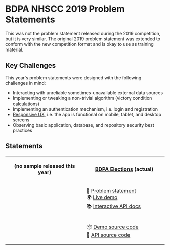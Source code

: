 # BDPA NHSCC 2019 Problem Statements

This was not the problem statement released during the 2019 competition, but it
is very similar. The original 2019 problem statement was extended to conform
with the new competition format and is okay to use as training material.

## Key Challenges

This year's problem statements were designed with the following challenges in
mind:

- Interacting with unreliable sometimes-unavailable external data sources
- Implementing or tweaking a non-trivial algorithm (victory condition
  calculations)
- Implementing an authentication mechanism, i.e. login and registration
- [Responsive UX](https://en.wikipedia.org/wiki/Responsive_web_design), i.e. the
  app is functional on mobile, tablet, and desktop screens
- Observing basic application, database, and repository security best practices

## Statements

<table>
<tr>
<th>
<img width="500" height="1" />
<p align="center"><strong>(no sample released this year)</strong></p>
</th>
<th>
<img width="500" height="1" />
<p align="center"><strong><a href="/2019/elections">BDPA Elections</a> (actual)</strong></p>
</th>
</tr>
<tr>
<td>
</td>
<td>
<img width="500" height="1" />
<p>
📑 <a href="/2019/elections">Problem statement</a>
<br />
🌍 <a href="https://elections.solutions.hscc.bdpa.org">Live demo</a>
<br />
📚 <a href="https://hscc4cfe8be7.docs.apiary.io/">Interactive API docs</a>
</p>
</td>
</tr>
<tr>
<td>
</td>
<td>
<img width="500" height="1" />
<p>
📦 <a href="https://github.com/nhscc/elections.solutions.hscc.bdpa.org">Demo source code</a>
<br />
🎒 <a href="https://github.com/nhscc/elections.api.hscc.bdpa.org">API source code</a>
</p>
</td>
</tr>
</table>
